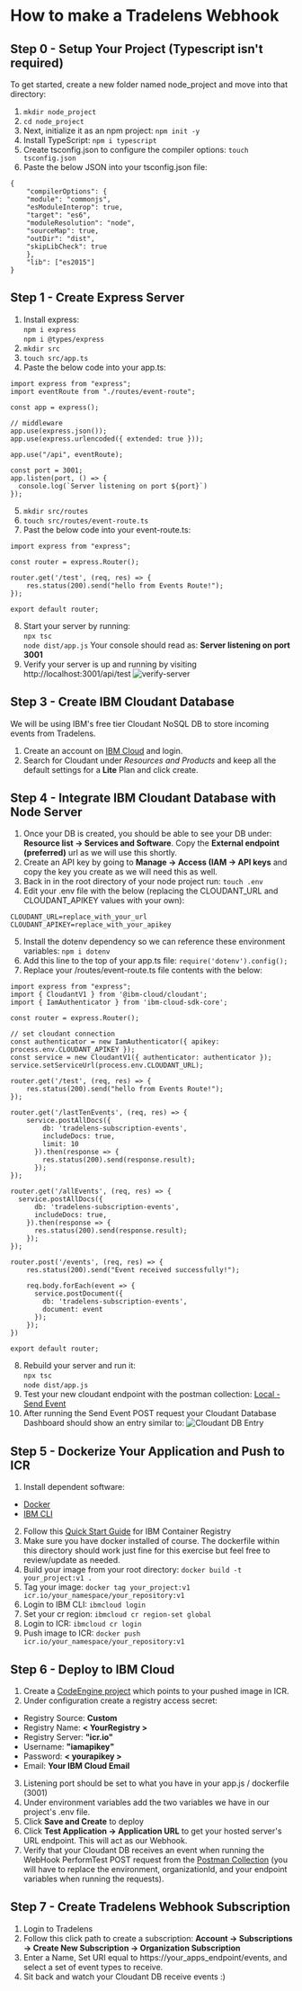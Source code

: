# How to make a Tradelens Webhook

## Step 0 - Setup Your Project (Typescript isn't required)
To get started, create a new folder named node_project and move into that directory:
1. `mkdir node_project`
2. `cd node_project`
3. Next, initialize it as an npm project: `npm init -y`
4. Install TypeScript: `npm i typescript`
5. Create tsconfig.json to configure the compiler options: `touch tsconfig.json`
6. Paste the below JSON into your tsconfig.json file:
```
{
    "compilerOptions": {
    "module": "commonjs",
    "esModuleInterop": true,
    "target": "es6",
    "moduleResolution": "node",
    "sourceMap": true,
    "outDir": "dist",
    "skipLibCheck": true
    },
    "lib": ["es2015"] 
}
```
## Step 1 - Create Express Server
1. Install express:  
`npm i express`  
`npm i @types/express`
2. `mkdir src`
3. `touch src/app.ts`
4. Paste the below code into your app.ts:
```
import express from "express";
import eventRoute from "./routes/event-route";

const app = express();

// middleware
app.use(express.json());
app.use(express.urlencoded({ extended: true }));

app.use("/api", eventRoute);

const port = 3001;
app.listen(port, () => {
  console.log(`Server listening on port ${port}`)
});
```
5. `mkdir src/routes`
6. `touch src/routes/event-route.ts`
7. Past the below code into your event-route.ts:
```
import express from "express";

const router = express.Router();

router.get('/test', (req, res) => {
    res.status(200).send("hello from Events Route!");
});

export default router;
```
8. Start your server by running:  
`npx tsc`  
`node dist/app.js`
Your console should read as: **Server listening on port 3001**
9. Verify your server is up and running by visiting http://localhost:3001/api/test
![verify-server](./verifyServer.png)

## Step 3 - Create IBM Cloudant Database
We will be using IBM's free tier Cloudant NoSQL DB to store incoming events from Tradelens.

1. Create an account on [IBM Cloud](https://cloud.ibm.com/) and login.
2. Search for Cloudant under *Resources and Products* and keep all the default settings for a **Lite** Plan and click create.

## Step 4 - Integrate IBM Cloudant Database with Node Server
1. Once your DB is created, you should be able to see your DB under: **Resource list -> Services and Software**. Copy the **External endpoint (preferred)** url as we will use this shortly.
2. Create an API key by going to **Manage -> Access (IAM -> API keys** and copy the key you create as we will need this as well.
3. Back in in the root directory of your node project run: `touch .env`
4. Edit your .env file with the below (replacing the CLOUDANT_URL and CLOUDANT_APIKEY values with your own):
```
CLOUDANT_URL=replace_with_your_url
CLOUDANT_APIKEY=replace_with_your_apikey
```
5. Install the dotenv dependency so we can reference these environment variables: `npm i dotenv`
6. Add this line to the top of your app.ts file: `require('dotenv').config();`
7. Replace your /routes/event-route.ts file contents with the below:
```
import express from "express";
import { CloudantV1 } from '@ibm-cloud/cloudant';
import { IamAuthenticator } from 'ibm-cloud-sdk-core';

const router = express.Router();

// set cloudant connection
const authenticator = new IamAuthenticator({ apikey: process.env.CLOUDANT_APIKEY });
const service = new CloudantV1({ authenticator: authenticator });
service.setServiceUrl(process.env.CLOUDANT_URL);

router.get('/test', (req, res) => {
    res.status(200).send("hello from Events Route!");
});

router.get('/lastTenEvents', (req, res) => {
    service.postAllDocs({
        db: 'tradelens-subscription-events',
        includeDocs: true,
        limit: 10
      }).then(response => {
        res.status(200).send(response.result);
      });
});

router.get('/allEvents', (req, res) => {
  service.postAllDocs({
      db: 'tradelens-subscription-events',
      includeDocs: true,
    }).then(response => {
      res.status(200).send(response.result);
    });
});

router.post('/events', (req, res) => {
    res.status(200).send("Event received successfully!");

    req.body.forEach(event => {
      service.postDocument({
        db: 'tradelens-subscription-events',
        document: event
      });
    });    
})

export default router;
```
8. Rebuild your server and run it:  
`npx tsc`  
`node dist/app.js`
9. Test your new cloudant endpoint with the postman collection:
[Local - Send Event](./postman_collection)
10. After running the Send Event POST request your Cloudant Database Dashboard should show an entry similar to:
![Cloudant DB Entry](./cloudantEvent.png)

## Step 5 - Dockerize Your Application and Push to ICR
1. Install dependent software:
- [Docker](https://docs.docker.com/engine/install/)
- [IBM CLI](https://cloud.ibm.com/docs/cli?topic=cli-install-ibmcloud-cli)
2. Follow this [Quick Start Guide](https://cloud.ibm.com/registry/start) for IBM Container Registry
3. Make sure you have docker installed of course. The dockerfile within this directory should work just fine for this exercise but feel free to review/update as needed.
2. Build your image from your root directory: `docker build -t your_project:v1 .`
3. Tag your image: `docker tag your_project:v1 icr.io/your_namespace/your_repository:v1`
4. Login to IBM CLI: `ibmcloud login`
5. Set your cr region: `ibmcloud cr region-set global`
6. Login to ICR: `ibmcloud cr login`
7. Push image to ICR: `docker push icr.io/your_namespace/your_repository:v1`
## Step 6 - Deploy to IBM Cloud
1. Create a [CodeEngine project](https://cloud.ibm.com/codeengine/overview) which points to your pushed image in ICR.
2. Under configuration create a registry access secret:
- Registry Source: **Custom**
- Registry Name: **< YourRegistry >**
- Registry Server: **"icr.io"**
- Username: **"iamapikey"**
- Password: **< yourapikey >**
- Email: **Your IBM Cloud Email**
3. Listening port should be set to what you have in your app.js / dockerfile (3001)
4. Under environment variables add the two variables we have in our project's .env file.
5. Click **Save and Create** to deploy
6. Click **Test Application -> Application URL** to get your hosted server's URL endpoint. This will act as our Webhook.
7. Verify that your Cloudant DB receives an event when running the WebHook PerformTest POST request from the [Postman Collection](./postman_collection/) (you will have to replace the environment, organizationId, and your endpoint variables when running the requests).
## Step 7 - Create Tradelens Webhook Subscription
1. Login to Tradelens
2. Follow this click path to create a subscription: **Account -> Subscriptions -> Create New Subscription -> Organization Subscription**
3. Enter a Name, Set URI equal to https://your_apps_endpoint/events, and select a set of event types to receive.
4. Sit back and watch your Cloudant DB receive events :)